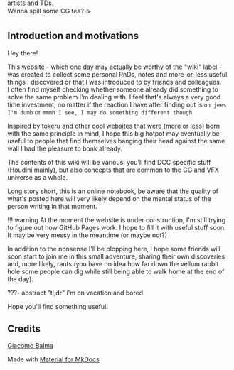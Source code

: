 <div markdown="span" style="margin: -30% -10% 0 -7.1%;">
    ![CG Tea Wiki Welcome, please have a sip.](assets/images/hero_banner.png#gh-dark-mode-only){title="CG Tea Wiki Welcome, please have a sip."}
    ![CG Tea Wiki Welcome, please have a sip.](assets/images/hero_banner_light.png#gh-light-mode-only){title="CG Tea Wiki Welcome, please have a sip."}
</div>

<style>
  .md-typeset h1,
  .md-content__button {
    display: none;
  }
</style>

A small wiki that collects notes, scripts, setups and documentation for VFX artists and TDs.  
Wanna spill some CG tea? ☕

## Introduction and motivations
Hey there!

This website - which one day may actually be worthy of the "wiki" label - was created to collect some personal RnDs, notes and more-or-less useful things I discovered or that I was introduced to by friends and colleagues.  
I often find myself checking whether someone already did something to solve the same problem I'm dealing with. I feel that's always a very good time investment, no matter if the reaction I have after finding out is `oh jees I'm dumb` or `mmmh I see, I may do something different though`.

Inspired by [tokeru](https://tokeru.com/cgwiki) and other cool websites that were (more or less) born with the same principle in mind, I hope this big hotpot may eventually be useful to people that find themselves banging their head against the same wall I had the pleasure to bonk already.

The contents of this wiki will be various: you'll find DCC specific stuff (Houdini mainly), but also concepts that are common to the CG and VFX universe as a whole.  

Long story short, this is an online notebook, be aware that the quality of what's posted here will very likely depend on the mental status of the person writing in that moment.

!!! warning
    At the moment the website is under construction, I'm still trying to figure out how GitHub Pages work. I hope to fill it with useful stuff soon.  
    It may be very messy in the meantime (or maybe not?)

In addition to the nonsense I'll be plopping here, I hope some friends will soon start to join me in this small adventure, sharing their own discoveries and, more likely, rants (you have no idea how far down the vellum rabbit hole some people can dig while still being able to walk home at the end of the day).

???- abstract "tl;dr"
    i'm on vacation and bored

Hope you'll find something useful!
 
## Credits
[Giacomo Balma](https://github.com/giac-b)

Made with [Material for MkDocs](https://squidfunk.github.io/mkdocs-material/)
